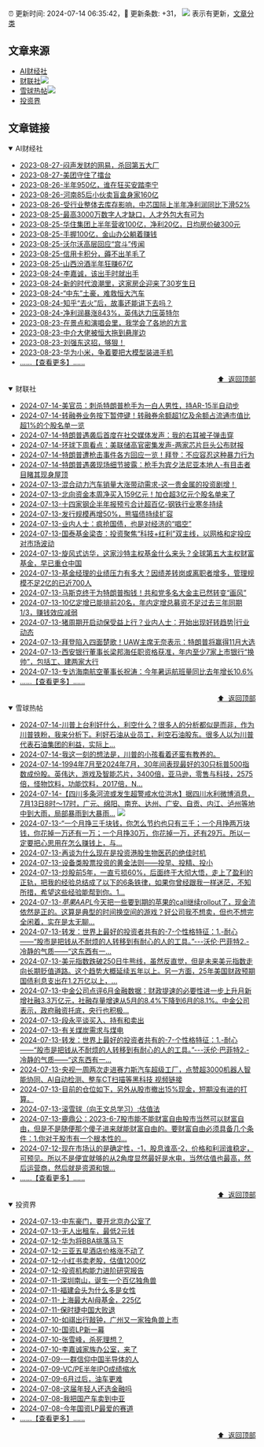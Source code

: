 ##

:alarm_clock: 更新时间: 2024-07-14 06:35:42，:rocket: 更新条数: +31， ![](/assets/dot.png) 表示有更新，[文章分类](/TAGS.md)

## 文章来源

- [AI财经社](#ai财经社)  
- [财联社](#财联社)![](/assets/dot.png)   
- [雪球热帖](#雪球热帖)![](/assets/dot.png)   
- [投资界](#投资界)  

## 文章链接

<details open>
<summary id="ai财经社">
 AI财经社
</summary>


- [2023-08-27-闷声发财的网易，杀回第五大厂](https://www.aicaijing.com.cn/article/18610)  
- [2023-08-27-美团守住了擂台](https://www.aicaijing.com.cn/article/18611)  
- [2023-08-26-半年950亿，谁在狂买安踏李宁](https://www.aicaijing.com.cn/article/18607)  
- [2023-08-26-河南85后小伙卖盲盒身家160亿](https://www.aicaijing.com.cn/article/18608)  
- [2023-08-26-受行业整体去库存影响，中芯国际上半年净利润同比下滑52%](https://www.aicaijing.com.cn/article/18609)  
- [2023-08-25-最高3000万数字人才缺口，人才外包大有可为](https://www.aicaijing.com.cn/article/18601)  
- [2023-08-25-华住集团上半年营收100亿，净利20亿，日均房价破300元](https://www.aicaijing.com.cn/article/18602)  
- [2023-08-25-手握100亿，金山办公躺着赚钱](https://www.aicaijing.com.cn/article/18603)  
- [2023-08-25-沃尔沃高层回应“宫斗”传闻](https://www.aicaijing.com.cn/article/18604)  
- [2023-08-25-信用卡积分，薅不出羊毛了](https://www.aicaijing.com.cn/article/18605)  
- [2023-08-25-山西汾酒半年狂赚67亿](https://www.aicaijing.com.cn/article/18606)  
- [2023-08-24-李嘉诚，该出手时就出手](https://www.aicaijing.com.cn/article/18596)  
- [2023-08-24-新的时代浪潮里，这家房企迎来了30岁生日](https://www.aicaijing.com.cn/article/18597)  
- [2023-08-24-“中东”土豪，难救恒大汽车](https://www.aicaijing.com.cn/article/18598)  
- [2023-08-24-知乎“去火”后，故事还能讲下去吗？](https://www.aicaijing.com.cn/article/18599)  
- [2023-08-24-净利润暴涨843%，英伟达力压英特尔](https://www.aicaijing.com.cn/article/18600)  
- [2023-08-23-在景点和演唱会里，我学会了各地的方言](https://www.aicaijing.com.cn/article/18591)  
- [2023-08-23-中介大佬被恒大拖到悬崖边](https://www.aicaijing.com.cn/article/18592)  
- [2023-08-23-刘强东这招，够狠！](https://www.aicaijing.com.cn/article/18593)  
- [2023-08-23-华为小米，争着要把大模型装进手机](https://www.aicaijing.com.cn/article/18594)  
- [......【查看更多】......](/details/AI财经社.md)

<div align="right"><a href="#文章来源">⬆ &nbsp;返回顶部</a></div>
</details>

<details open>
<summary id="财联社">
 财联社
</summary>


- [2024-07-14-美官员：刺杀特朗普枪手为一白人男性，持AR-15半自动步](https://www.cls.cn/detail/1718560)  
- [2024-07-14-转融券业务按下暂停键！转融券余额超1亿及余额占流通市值比超1%的个股名单一览](https://www.cls.cn/detail/1733181)  
- [2024-07-14-特朗普遇袭后首度在社交媒体发声：我的右耳被子弹击穿](https://www.cls.cn/detail/1733173)  
- [2024-07-14-环球下周看点：美联储高官密集发声-两家芯片巨头公布财报](https://www.cls.cn/detail/1733164)  
- [2024-07-14-特朗普遭枪击事件各方回应一览！拜登：不应容忍这种暴力行为](https://www.cls.cn/detail/1733189)  
- [2024-07-14-特朗普遇袭现场细节披露：枪手为宾夕法尼亚本地人-有目击者目睹其现身屋顶](https://www.cls.cn/detail/1733210)  
- [2024-07-13-混合动力汽车销量大涨带动需求-这一贵金属的投资剧增！](https://www.cls.cn/detail/1733130)  
- [2024-07-13-北向资金本周净买入159亿元！加仓超3亿元个股名单来了](https://www.cls.cn/detail/1733112)  
- [2024-07-13-十四家钢企半年报预亏合计超百亿-钢铁行业寒冬持续](https://www.cls.cn/detail/1733062)  
- [2024-07-13-发行规模再增50%，熊猫债持续扩容](https://www.cls.cn/detail/1732520)  
- [2024-07-13-业内人士：疯抢国债，也是对经济的“唱空”](https://www.cls.cn/detail/1733021)  
- [2024-07-13-国泰基金梁杏：投资聚焦“科技+红利”双主线，以网格和定投应对市场波动](https://www.cls.cn/detail/1732982)  
- [2024-07-13-旋风式访华，这家沙特主权基金什么来头？全球第五大主权财富基金，早已重仓中国](https://www.cls.cn/detail/1732989)  
- [2024-07-13-基金经理的业绩压力有多大？因绩差转岗或离职者增多，管理规模不足2亿的已近700人](https://www.cls.cn/detail/1732981)  
- [2024-07-13-马斯克终于为特朗普掏钱！共和党多名大金主已然转变“画风”](https://www.cls.cn/detail/1732977)  
- [2024-07-13-10亿定增已能排前20名，年内定增总募资不足过去三年同期1/3，赚钱效应减弱](https://www.cls.cn/detail/1732990)  
- [2024-07-13-猪周期开启动保受益上行？业内人士：开始出现好转趋势|行业动态](https://www.cls.cn/detail/1732995)  
- [2024-07-13-拜登陷入四面楚歌！UAW主席无奈表示：特朗普将赢得11月大选](https://www.cls.cn/detail/1733016)  
- [2024-07-13-西安银行董事长梁邦海任职资格获准，年内至少7家上市银行“换帅”，包括工、建两家大行](https://www.cls.cn/detail/1733111)  
- [2024-07-13-专访海南航空董事长祝涛：今年暑运航班量同比去年增长10.6%](https://www.cls.cn/detail/1733107)  
- [......【查看更多】......](/details/财联社.md)

<div align="right"><a href="#文章来源">⬆ &nbsp;返回顶部</a></div>
</details>

<details open>
<summary id="雪球热帖">
 雪球热帖
</summary>


- [2024-07-14-川普上台利好什么，利空什么？很多人的分析都似是而非，作为川普铁粉，我来分析下。利好石油从业员工，利空石油股东。很多人以为川普代表石油集团的利益，实际上...](https://xueqiu.com/4097105650/297422551)  
- [2024-07-14-我这一刻的想法是，川普的小孩看着还蛮有教养的。](https://xueqiu.com/1247347556/297420544)  
- [2024-07-14-1994年7月至2024年7月，30年间表现最好的30只标普500指数成份股。英伟达，游戏及智能芯片，3400倍，亚马逊，零售与科技，2575倍，怪物饮料，功能饮料，2017倍，N...](https://xueqiu.com/8056783660/297410134)  
- [2024-07-14-【四川多条河流或发生超警戒水位洪水】据四川水利微博消息，7月13日8时～17时，广元、绵阳、南充、达州、广安、自贡、内江、泸州等地中到大雨，局部暴雨到大暴雨...](https://xueqiu.com/5124430882/297414778) ![](/assets/new.png)  
- [2024-07-13-“一个月挣三千块钱，你怎么节约也只有三千；一个月挣两万块钱，你花掉一万还有一万；一个月挣30万，你花掉一万，还有29万。所以一定要把心思用在怎么赚钱上，与...](https://xueqiu.com/7142097454/297408400)  
- [2024-07-13-再谈为什么现在是投资港股生物医药的绝佳时机](https://xueqiu.com/1429872781/297400014)  
- [2024-07-13-设备类股票投资的黄金法则——投早、投精、投小](https://xueqiu.com/5672579962/297398124)  
- [2024-07-13-炒股前5年，一直亏损60%，后面终于大彻大悟，走上了盈利的正轨，把我的经验总结成了以下的6条铁律，如果你曾经跟我一样迷茫，不知所措，希望这些经验能帮到你。1...](https://xueqiu.com/1461471898/297375208)  
- [2024-07-13-$苹果AAPL$今天把一些要到期的苹果的call继续rollout了，现金流依然是正的。这算是典型的时间换空间的游戏？好公司我不想卖，但也不想完全闲着，实在是太无聊...](https://xueqiu.com/1247347556/297368415)  
- [2024-07-13-转发：世界上最好的投资者共有的-7-个性格特征：1.-耐心——“股市是把钱从不耐烦的人转移到有耐心的人的工具。”---沃伦·巴菲特2.-冷静的气质——“这东西有一...](https://xueqiu.com/1102105103/297366381)  
- [2024-07-13-美元指数跌破250日牛熊线，虽然反直觉，但是未来美元指数走向长期贬值道路。这个趋势大概延续五年以上。另一方面，25年美国财政预期国债利息支出在1.2万亿以上，...](https://xueqiu.com/6451611049/297359222)  
- [2024-07-13-中金公司点评6月金融数据：财政提速的必要性进一步上升月新增社融3.3万亿元，社融存量增速从5月的8.4%下降到6月的8.1%。中金公司表示，政府融资托底，央行也积极...](https://xueqiu.com/2241249492/297363100)  
- [2024-07-13-段永平谈买入、持有和卖出](https://xueqiu.com/8959246745/297358681)  
- [2024-07-13-有关煤炭需求与煤电](https://xueqiu.com/7103876041/297369344)  
- [2024-07-13-转发：世界上最好的投资者共有的-7-个性格特征：1.-耐心——“股市是把钱从不耐烦的人转移到有耐心的人的工具。”---沃伦·巴菲特2.-冷静的气质——“这东西有一...](https://xueqiu.com/8659762526/297373333)  
- [2024-07-13-央视一周两次走进赛力斯汽车超级工厂，点赞超3000机器人智能协同、AI自动检测、整车CT扫描等黑科技&nbsp;视频链接](https://xueqiu.com/4004187962/297395518)  
- [2024-07-13-目前的仓位如下，另外从股市撤出15%现金，短期没有进的打算。](https://xueqiu.com/7123126150/297368621)  
- [2024-07-13-滚雪球（向王文总学习）:估值法](https://xueqiu.com/5858737554/297393062)  
- [2024-07-13-鹿鼎公：2023-6-7股市能不能财富自由股市当然可以财富自由，但是不是随便那个傻子进来就能财富自由的。要财富自由必须具备几个条件：1.你对于股市有一个根本性的...](https://xueqiu.com/1233777375/297394688)  
- [2024-07-12-现在市场认的是确定性，-1，股息谁高-2，价格和利润谁稳定，可预见。所以不是便宜就够的从2角度显然最好是水电，当然估值也最高，然后运营商，然后就是资源和银...](https://xueqiu.com/9887656769/297240011)  
- [......【查看更多】......](/details/雪球热帖.md)

<div align="right"><a href="#文章来源">⬆ &nbsp;返回顶部</a></div>
</details>

<details open>
<summary id="投资界">
 投资界
</summary>


- [2024-07-13-中东豪门，要开北京办公室了](https://posts.careerengine.us/p/66922794a876f80d113b51fe)  
- [2024-07-13-无人出租车，最低2元钱](https://posts.careerengine.us/p/669227b82202ae0dfac5d713)  
- [2024-07-12-华为将BBA挑落马下](https://posts.careerengine.us/p/6690a6c68082df14ead7eaac)  
- [2024-07-12-三亚五星酒店价格涨不动了](https://posts.careerengine.us/p/6690a6c68082df14ead7eaa4)  
- [2024-07-12-小红书卖老股，估值1200亿](https://posts.careerengine.us/p/6690a6b756b00014bcc00e8f)  
- [2024-07-12-投资机构能力进阶研究报告](https://posts.careerengine.us/p/6690a6b756b00014bcc00e87)  
- [2024-07-11-深圳南山，诞生一个百亿独角兽](https://posts.careerengine.us/p/668f912f1e44d50a961b0876)  
- [2024-07-11-福建会头为什么多是女性](https://posts.careerengine.us/p/668f913e107faf0ab0d965d0)  
- [2024-07-11-上海最大AI母基金，225亿](https://posts.careerengine.us/p/668f913e107faf0ab0d965c8)  
- [2024-07-11-保时捷中国大败退](https://posts.careerengine.us/p/668f914d75ec610b23087c8f)  
- [2024-07-10-如祺出行敲钟，广州又一家独角兽上市](https://posts.careerengine.us/p/668e7762a10bdd7446959ff4)  
- [2024-07-10-国资LP新一幕](https://posts.careerengine.us/p/668e7762a10bdd7446959ffc)  
- [2024-07-10-张雪峰，杀死理想？](https://posts.careerengine.us/p/668e7762a10bdd744695a004)  
- [2024-07-10-李嘉诚家族办公室，来了](https://posts.careerengine.us/p/668e774ea7e9f773c1503b02)  
- [2024-07-09-一群信仰中国半导体的人](https://posts.careerengine.us/p/668ca7ae8defaa58ee06d3d1)  
- [2024-07-09-VC/PE半年IPO成绩缩水](https://posts.careerengine.us/p/668ca7ae8defaa58ee06d3c8)  
- [2024-07-09-6月过后，油车更难](https://posts.careerengine.us/p/668ca7bc185ec759161774a3)  
- [2024-07-08-这届年轻人还选金融吗](https://posts.careerengine.us/p/668b9be18172ee7e1eed9a1a)  
- [2024-07-08-我把国产车卖到中亚](https://posts.careerengine.us/p/668b9bd3f0728c7d7774fd84)  
- [2024-07-08-今年国资LP最爱的赛道](https://posts.careerengine.us/p/668b9bd2f0728c7d7774fd7c)  
- [......【查看更多】......](/details/投资界.md)

<div align="right"><a href="#文章来源">⬆ &nbsp;返回顶部</a></div>
</details>
